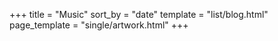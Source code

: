 +++
title = "Music"
sort_by = "date"
template = "list/blog.html"
page_template = "single/artwork.html"
+++
